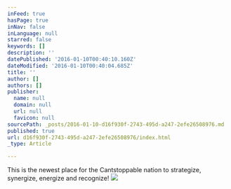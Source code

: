 ```yaml
---
inFeed: true
hasPage: true
inNav: false
inLanguage: null
starred: false
keywords: []
description: ''
datePublished: '2016-01-10T00:40:10.160Z'
dateModified: '2016-01-10T00:40:04.685Z'
title: ''
author: []
authors: []
publisher:
  name: null
  domain: null
  url: null
  favicon: null
sourcePath: _posts/2016-01-10-d16f930f-2743-495d-a247-2efe26508976.md
published: true
url: d16f930f-2743-495d-a247-2efe26508976/index.html
_type: Article

---
```

This is the newest place for the Cantstoppable nation to strategize, synergize, energize and recognize!
![](https://the-grid-user-content.s3-us-west-2.amazonaws.com/1d1976a1-e279-4757-9ce9-817cdd42c654.jpg)